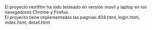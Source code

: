 El proyecto nextfilm ha sido testeado en versión movil y laptop en los navegadores Chrome y Firefox.  
El proyecto tiene implementadas las pagnias:404.html, login.html, index.html, detail.html
